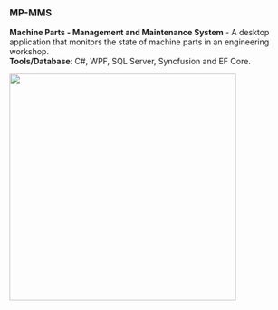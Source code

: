 ### MP-MMS
<b>Machine Parts - Management and Maintenance System</b> - A desktop application that monitors the state of machine parts in an engineering workshop. \
<b>Tools/Database</b>: C#, WPF, SQL Server, Syncfusion and EF Core.

<kbd><img src=https://user-images.githubusercontent.com/65626254/191846542-42059e8d-7355-42be-bf19-9acbd5924d8c.gif width=400></kbd>
